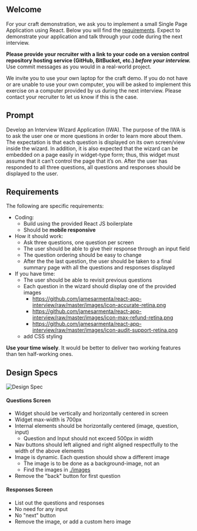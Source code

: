 ## Welcome

For your craft demonstration, we ask you to implement a small Single Page Application using React. Below you will find the [requirements](#exercise-requirements). Expect to demonstrate your application and talk through your code during the next interview.

**Please provide your recruiter with a link to your code on a version control repository hosting service (GitHub, BitBucket, etc.) _before your interview._** Use commit messages as you would in a real-world project.

We invite you to use your own laptop for the craft demo. If you do not have or are unable to use your own computer, you will be asked to implement this exercise on a computer provided by us during the next interview. Please contact your recruiter to let us know if this is the case.

## Prompt

Develop an Interview Wizard Application (IWA). The purpose of the IWA is to ask the user one or more questions in order to learn more about them. The expectation is that each question is displayed on its own screen/view inside the wizard. In addition, it is also expected that the wizard can be embedded on a page easily in widget-type form; thus, this widget must assume that it can’t control the page that it’s on. After the user has responded to all three questions, all questions and responses should be displayed to the user.

## Requirements
The following are specific requirements:
  - Coding:
    - Build using the provided React JS boilerplate
    - Should be **mobile responsive**
  - How it should work:
    - Ask three questions, one question per screen
    - The user should be able to give their response through an input field
    - The question ordering should be easy to change
    - After the the last question, the user should be taken to a final summary page with all the questions and responses displayed
  - If you have time:
    - The user should be able to revisit previous questions
    - Each question in the wizard should display one of the provided images
      - https://github.com/jamesarmenta/react-app-interview/raw/master/images/icon-accurate-retina.png
      - https://github.com/jamesarmenta/react-app-interview/raw/master/images/icon-max-refund-retina.png
      - https://github.com/jamesarmenta/react-app-interview/raw/master/images/icon-audit-support-retina.png
    - add CSS styling

**Use your time wisely**. It would be better to deliver two working features than ten half-working ones.

## Design Specs

![Design Spec](https://i.imgur.com/USFzht7.png)

#### Questions Screen

- Widget should be vertically and horizontally centered in screen
- Widget max-width is 700px
- Internal elements should be horizontally centered (image, question, input)
  - Question and Input should not exceed 500px in width
- Nav buttons should left aligned and right aligned respectfully to the width of the above elements
- Image is dynamic. Each question should show a different image
  - The image is to be done as a background-image, not an <img />
  - Find the images in [./images](/images)
- Remove the "back" button for first question


#### Responses Screen

- List out the questions and responses
- No need for any input
- No "next" button
- Remove the image, or add a custom hero image

